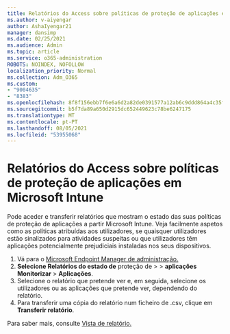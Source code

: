 ```yaml
---
title: Relatórios do Access sobre políticas de proteção de aplicações em Microsoft Intune
ms.author: v-aiyengar
author: AshaIyengar21
manager: dansimp
ms.date: 02/25/2021
ms.audience: Admin
ms.topic: article
ms.service: o365-administration
ROBOTS: NOINDEX, NOFOLLOW
localization_priority: Normal
ms.collection: Adm_O365
ms.custom:
- "9004635"
- "8383"
ms.openlocfilehash: 8f8f156ebb7f6e6a6d2a82de0391577a12ab6c9ddd864a4c35f0e24c4ac638d9
ms.sourcegitcommit: b5f7da89a650d2915dc652449623c78be6247175
ms.translationtype: MT
ms.contentlocale: pt-PT
ms.lasthandoff: 08/05/2021
ms.locfileid: "53955068"
---
```

# <a name="access-reports-about-app-protection-policies-in-microsoft-intune"></a>Relatórios do Access sobre políticas de proteção de aplicações em Microsoft Intune

Pode aceder e transferir relatórios que mostram o estado das suas políticas de proteção de aplicações a partir Microsoft Intune. Veja facilmente aspetos como as políticas atribuídas aos utilizadores, se quaisquer utilizadores estão sinalizados para atividades suspeitas ou que utilizadores têm aplicações potencialmente prejudiciais instaladas nos seus dispositivos.

1. Vá para o [Microsoft Endpoint Manager de administração.](https://go.microsoft.com/fwlink/?linkid=2109431)
1. **Selecione Relatórios do estado de** proteção de  >    >  **aplicações Monitorizar**  >  **Aplicações**.
1. Selecione o relatório que pretende ver e, em seguida, selecione os utilizadores ou as aplicações que pretende ver, dependendo do relatório.
1. Para transferir uma cópia do relatório num ficheiro de .csv, clique em **Transferir relatório**.

Para saber mais, consulte [Vista de relatório.](https://go.microsoft.com/fwlink/?linkid=2109431)
